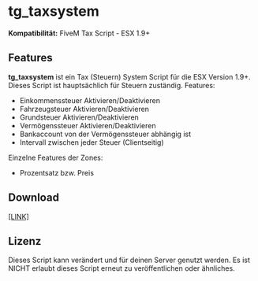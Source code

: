 # tg_taxsystem
**Kompatibilität:** FiveM Tax Script - ESX 1.9+

## Features
**tg_taxsystem** ist ein Tax (Steuern) System Script für die ESX Version 1.9+. Dieses Script ist hauptsächlich für Steuern zuständig.
Features:
- Einkommenssteuer Aktivieren/Deaktivieren
- Fahrzeugsteuer Aktivieren/Deaktivieren
- Grundsteuer Aktivieren/Deaktivieren
- Vermögenssteuer Aktivieren/Deaktivieren
- Bankaccount von der Vermögenssteuer abhängig ist
- Intervall zwischen jeder Steuer (Clientseitig)

Einzelne Features der Zones:
- Prozentsatz bzw. Preis

## Download
[[LINK]](https://github.com/LetsTiger/tg_taxsystem/archive/refs/tags/v1.zip)

## Lizenz
Dieses Script kann verändert und für deinen Server genutzt werden. Es ist NICHT erlaubt dieses Script erneut zu veröffentlichen oder ähnliches.
